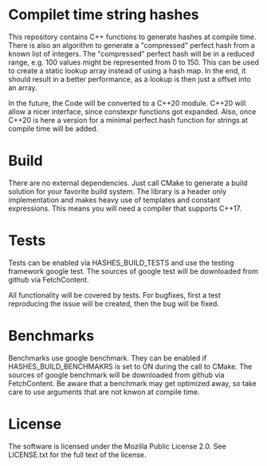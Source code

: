 # Compilet time string hashes

This repository contains C++ functions to generate hashes at compile time. There is also an algorithm to generate a "compressed" perfect hash from a known list of integers. 
The "compressed" perfect hash will be in a reduced range, e.g. 100 values might be represented from 0 to 150. This can be used to create a static lookup array instead of using a
hash map. In the end, it should result in a better performance, as a lookup is then just a offset into an array.

In the future, the Code will be converted to a C++20 module. C++20 will allow a nicer interface, since constexpr functions got expanded.
Also, once C++20 is here a version for a minimal perfect hash function for strings at compile time will be added.

# Build

There are no external dependencies. Just call CMake to generate a build solution for your favorite build system. 
The library is a header only implementation and makes heavy use of templates and constant expressions.
This means you will need a compiler that supports C++17. 


# Tests

Tests can be enabled via HASHES_BUILD_TESTS and use the testing framework google test.
The sources of google test will be downloaded from github via FetchContent.

All functionality will be covered by tests. For bugfixes, first a test reproducing the issue
will be created, then the bug will be fixed.

# Benchmarks

Benchmarks use google benchmark. They can be enabled if HASHES_BUILD_BENCHMAKRS is set to ON during the call to CMake.
The sources of google benchmark will be downloaded from github via FetchContent.
Be aware that a benchmark may get optimized away, so take care to use arguments that are not knwon at compile time.

# License
The software is licensed under the Mozilla Public License 2.0. See LICENSE.txt for the full text of the license.
 